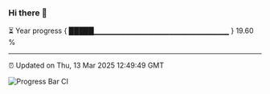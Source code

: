 ### Hi there 👋

⏳ Year progress { █████▁▁▁▁▁▁▁▁▁▁▁▁▁▁▁▁▁▁▁▁▁▁▁▁▁ } 19.60 %

---

⏰ Updated on Thu, 13 Mar 2025 12:49:49 GMT

![Progress Bar CI](https://github.com/DhruviPatel157/GitHub-Actions-Demo/workflows/Progress%20Bar%20CI/badge.svg)
